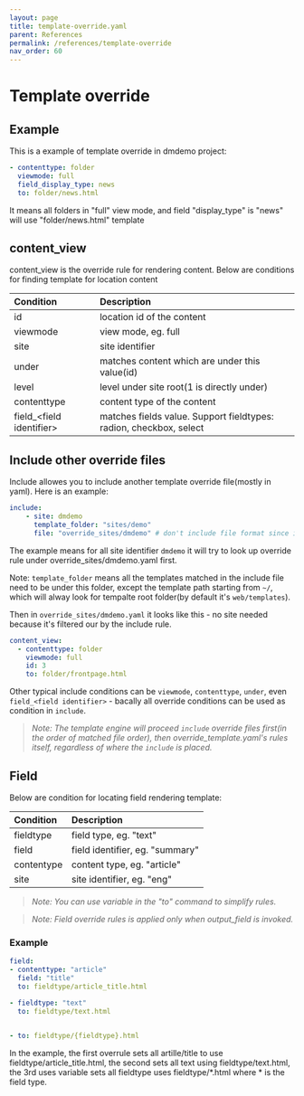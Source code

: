 ```yaml
---
layout: page
title: template-override.yaml
parent: References
permalink: /references/template-override
nav_order: 60
---
```


# Template override

## Example
This is a example of template override in dmdemo project:
```yaml
- contenttype: folder
  viewmode: full
  field_display_type: news
  to: folder/news.html
```
It means all folders in "full" view mode, and field "display_type" is "news" will use "folder/news.html" template


## content_view 

content_view is the override rule for rendering content. Below are conditions for finding template for location content

| Condition        | Description          | 
|:-------------|:------------------|
| id           | location id of the content |
| viewmode | view mode, eg. full    |
| site           | site identifier      |
| under           | matches content which are under this value(id) |
| level           | level under site root(1 is directly under) |
| contenttype | content type of the content |
| field_\<field identifier\>   | matches fields value. Support fieldtypes: radion, checkbox, select       |


## Include other override files
Include allowes you to include another template override file(mostly in yaml). Here is an example:
```yaml
include:
    - site: dmdemo
      template_folder: "sites/demo" 
      file: "override_sites/dmdemo" # don't include file format since it supports yaml, json
```
The example means for all site identifier `dmdemo` it will try to look up override rule under override_sites/dmdemo.yaml first. 

Note: `template_folder` means all the templates matched in the include file need to be under this folder, except the template path starting from `~/`, which will alway look for tempalte root folder(by default it's `web/templates`).

Then in `override_sites/dmdemo.yaml` it looks like this - no site needed because it's filtered our by the include rule.

```yaml
content_view:
  - contenttype: folder
    viewmode: full
    id: 3
    to: folder/frontpage.html
```

Other typical include conditions can be `viewmode`, `contenttype`, `under`, even `field_<field identifier>` - bacally all override conditions can be used as condition in `include`.

>*Note: The template engine will proceed `include` override files first(in the order of matched file order), then override_template.yaml's rules itself, regardless of where the `include` is placed.*

## Field
Below are condition for locating field rendering template:

| Condition        | Description          | 
|:-------------|:------------------|
| fieldtype           | field type, eg. "text" |
| field          | field identifier, eg. "summary" |
| contentype           | content type, eg. "article" |
| site           | site identifier, eg. "eng" |


>*Note: You can use variable in the "to" command to simplify rules.*

>*Note: Field override rules is applied only when output_field is invoked.*

### Example

```yaml
field:
- contenttype: "article"
  field: "title"
  to: fieldtype/article_title.html

- fieldtype: "text"
  to: fieldtype/text.html
  

- to: fieldtype/{fieldtype}.html
```

In the example, the first overrule sets all artille/title to use fieldtype/article_title.html, the second sets all text using fieldtype/text.html, the 3rd uses variable sets all fieldtype uses fieldtype/*.html where * is the field type.


